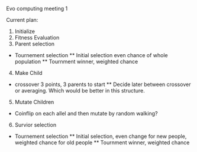 Evo computing meeting 1

Current plan:

1)  Initialize
2)  Fitness Evaluation
3)  Parent selection
* Tournement selection
** Initial selection even chance of whole population
** Tournment winner, weighted chance
4)  Make Child
* crossover 3 points, 3 parents to start
** Decide later between crossover or averaging.  Which would be better in this structure.
5)  Mutate Children
* Coinflip on each allel and then mutate by random walking?
6)  Survior selection
* Tournement selection
** Initial selection, even change for new people, weighted chance for old people
** Tournment winner, weighted chance